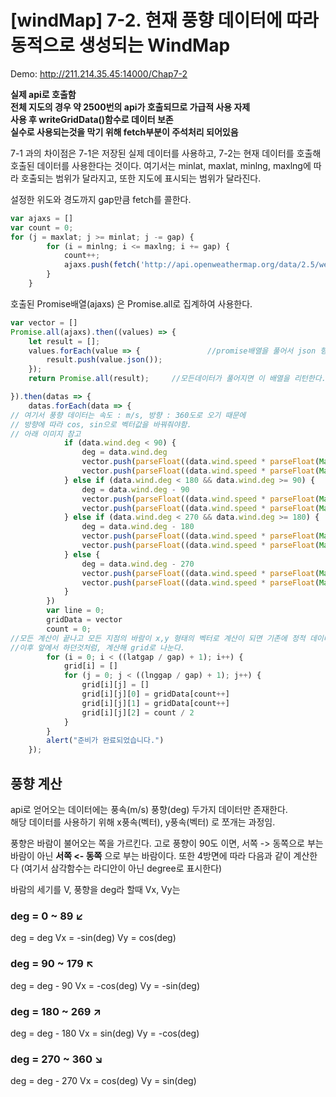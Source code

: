 # [windMap] 7-2. 현재 풍향 데이터에 따라 동적으로 생성되는 WindMap

Demo: http://211.214.35.45:14000/Chap7-2

**실제 api로 호출함**  
**전체 지도의 경우 약 2500번의 api가 호출되므로 가급적 사용 자제**  
**사용 후 writeGridData()함수로 데이터 보존**  
**실수로 사용되는것을 막기 위해 fetch부분이 주석처리 되어있음**  

7-1 과의 차이점은 7-1은 저장된 실제 데이터를 사용하고, 7-2는 현재 데이터를 호출해 호출된 데이터를 사용한다는 것이다.
여기서는 minlat, maxlat, minlng, maxlng에 따라 호출되는 범위가 달라지고, 또한 지도에 표시되는 범위가 달라진다.


설정한 위도와 경도까지 gap만큼 fetch를 콜한다.
```javascript
var ajaxs = []
var count = 0;
for (j = maxlat; j >= minlat; j -= gap) {
        for (i = minlng; i <= maxlng; i += gap) {
            count++;
            ajaxs.push(fetch('http://api.openweathermap.org/data/2.5/weather?lat=' + j + '&lon=' + i + '&appid=bae6700b1efedde528414da0f209d309'))
        }
    }
```


호출된 Promise배열(ajaxs) 은 Promise.all로 집계하여 사용한다.
```javascript
var vector = []
Promise.all(ajaxs).then((values) => {
    let result = [];
    values.forEach(value => {				//promise배열을 풀어서 json 형태로 다시 저장한다
        result.push(value.json());
    });
    return Promise.all(result);		//모든데이터가 풀어지면 이 배열을 리턴한다.

}).then(datas => {
    datas.forEach(data => {			
// 여기서 풍향 데이터는 속도 : m/s, 방향 : 360도로 오기 때문에
// 방향에 따라 cos, sin으로 벡터값을 바꿔줘야함.
// 아래 이미지 참고
            if (data.wind.deg < 90) {
                deg = data.wind.deg
                vector.push(parseFloat((data.wind.speed * parseFloat(Math.sin(deg * Math.PI / 180)) * -1).toFixed(3)))
                vector.push(parseFloat((data.wind.speed * parseFloat(Math.cos(deg * Math.PI / 180))).toFixed(3)))
            } else if (data.wind.deg < 180 && data.wind.deg >= 90) {
                deg = data.wind.deg - 90
                vector.push(parseFloat((data.wind.speed * parseFloat(Math.cos(deg * Math.PI / 180)) * -1).toFixed(3)))
                vector.push(parseFloat((data.wind.speed * parseFloat(Math.sin(deg * Math.PI / 180)) * -1).toFixed(3)))
            } else if (data.wind.deg < 270 && data.wind.deg >= 180) {
                deg = data.wind.deg - 180
                vector.push(parseFloat((data.wind.speed * parseFloat(Math.sin(deg * Math.PI / 180))).toFixed(3)))
                vector.push(parseFloat((data.wind.speed * parseFloat(Math.cos(deg * Math.PI / 180)) * -1).toFixed(3)))
            } else {
                deg = data.wind.deg - 270
                vector.push(parseFloat((data.wind.speed * parseFloat(Math.cos(deg * Math.PI / 180))).toFixed(3)))
                vector.push(parseFloat((data.wind.speed * parseFloat(Math.sin(deg * Math.PI / 180))).toFixed(3)))
            }
        })
        var line = 0;
        gridData = vector
        count = 0;
//모든 계산이 끝나고 모든 지점의 바람이 x,y 형태의 벡터로 계산이 되면 기존에 정적 데이터였던 gridData에 덮어쓴다.
//이후 앞에서 하던것처럼, 계산해 grid로 나눈다.
        for (i = 0; i < ((latgap / gap) + 1); i++) {
            grid[i] = []
            for (j = 0; j < ((lnggap / gap) + 1); j++) {
                grid[i][j] = []
                grid[i][j][0] = gridData[count++]
                grid[i][j][1] = gridData[count++]
                grid[i][j][2] = count / 2
            }
        }
        alert("준비가 완료되었습니다.")
    });
```

## 풍향 계산
api로 얻어오는 데이터에는 풍속(m/s) 풍향(deg) 두가지 데이터만 존재한다.  
해당 데이터를 사용하기 위해 x풍속(벡터), y풍속(벡터) 로 쪼개는 과정임.

풍향은 바람이 불어오는 쪽을 가르킨다.
고로 풍향이 90도 이면, 
서쪽 -> 동쪽으로 부는 바람이 아닌
**서쪽 <- 동쪽** 으로 부는 바람이다.
또한 4방면에 따라 다음과 같이 계산한다
(여기서 삼각함수는 라디안이 아닌 degree로 표시한다)

바람의 세기를 V, 풍향을 deg라 할때 Vx, Vy는 
### deg = 0 ~ 89 ↙️
deg = deg
Vx = -sin(deg)
Vy = cos(deg)

### deg = 90 ~ 179 ↖️
deg = deg - 90
Vx = -cos(deg)
Vy = -sin(deg)

### deg = 180 ~ 269 ↗️
deg = deg - 180
Vx = sin(deg)
Vy = -cos(deg)

### deg = 270 ~ 360 ↘️
deg = deg - 270
Vx = cos(deg)
Vy = sin(deg)


